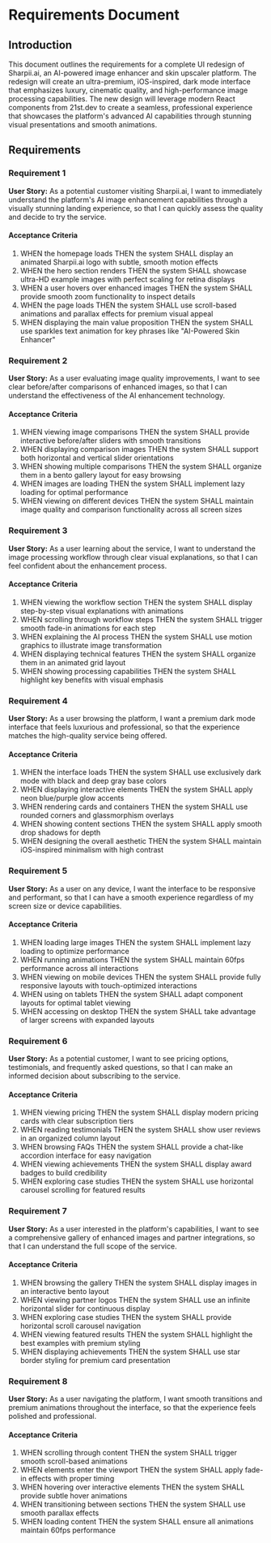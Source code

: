 # Requirements Document

## Introduction

This document outlines the requirements for a complete UI redesign of Sharpii.ai, an AI-powered image enhancer and skin upscaler platform. The redesign will create an ultra-premium, iOS-inspired, dark mode interface that emphasizes luxury, cinematic quality, and high-performance image processing capabilities. The new design will leverage modern React components from 21st.dev to create a seamless, professional experience that showcases the platform's advanced AI capabilities through stunning visual presentations and smooth animations.

## Requirements

### Requirement 1

**User Story:** As a potential customer visiting Sharpii.ai, I want to immediately understand the platform's AI image enhancement capabilities through a visually stunning landing experience, so that I can quickly assess the quality and decide to try the service.

#### Acceptance Criteria

1. WHEN the homepage loads THEN the system SHALL display an animated Sharpii.ai logo with subtle, smooth motion effects
2. WHEN the hero section renders THEN the system SHALL showcase ultra-HD example images with perfect scaling for retina displays
3. WHEN a user hovers over enhanced images THEN the system SHALL provide smooth zoom functionality to inspect details
4. WHEN the page loads THEN the system SHALL use scroll-based animations and parallax effects for premium visual appeal
5. WHEN displaying the main value proposition THEN the system SHALL use sparkles text animation for key phrases like "AI-Powered Skin Enhancer"

### Requirement 2

**User Story:** As a user evaluating image quality improvements, I want to see clear before/after comparisons of enhanced images, so that I can understand the effectiveness of the AI enhancement technology.

#### Acceptance Criteria

1. WHEN viewing image comparisons THEN the system SHALL provide interactive before/after sliders with smooth transitions
2. WHEN displaying comparison images THEN the system SHALL support both horizontal and vertical slider orientations
3. WHEN showing multiple comparisons THEN the system SHALL organize them in a bento gallery layout for easy browsing
4. WHEN images are loading THEN the system SHALL implement lazy loading for optimal performance
5. WHEN viewing on different devices THEN the system SHALL maintain image quality and comparison functionality across all screen sizes

### Requirement 3

**User Story:** As a user learning about the service, I want to understand the image processing workflow through clear visual explanations, so that I can feel confident about the enhancement process.

#### Acceptance Criteria

1. WHEN viewing the workflow section THEN the system SHALL display step-by-step visual explanations with animations
2. WHEN scrolling through workflow steps THEN the system SHALL trigger smooth fade-in animations for each step
3. WHEN explaining the AI process THEN the system SHALL use motion graphics to illustrate image transformation
4. WHEN displaying technical features THEN the system SHALL organize them in an animated grid layout
5. WHEN showing processing capabilities THEN the system SHALL highlight key benefits with visual emphasis

### Requirement 4

**User Story:** As a user browsing the platform, I want a premium dark mode interface that feels luxurious and professional, so that the experience matches the high-quality service being offered.

#### Acceptance Criteria

1. WHEN the interface loads THEN the system SHALL use exclusively dark mode with black and deep gray base colors
2. WHEN displaying interactive elements THEN the system SHALL apply neon blue/purple glow accents
3. WHEN rendering cards and containers THEN the system SHALL use rounded corners and glassmorphism overlays
4. WHEN showing content sections THEN the system SHALL apply smooth drop shadows for depth
5. WHEN designing the overall aesthetic THEN the system SHALL maintain iOS-inspired minimalism with high contrast

### Requirement 5

**User Story:** As a user on any device, I want the interface to be responsive and performant, so that I can have a smooth experience regardless of my screen size or device capabilities.

#### Acceptance Criteria

1. WHEN loading large images THEN the system SHALL implement lazy loading to optimize performance
2. WHEN running animations THEN the system SHALL maintain 60fps performance across all interactions
3. WHEN viewing on mobile devices THEN the system SHALL provide fully responsive layouts with touch-optimized interactions
4. WHEN using on tablets THEN the system SHALL adapt component layouts for optimal tablet viewing
5. WHEN accessing on desktop THEN the system SHALL take advantage of larger screens with expanded layouts

### Requirement 6

**User Story:** As a potential customer, I want to see pricing options, testimonials, and frequently asked questions, so that I can make an informed decision about subscribing to the service.

#### Acceptance Criteria

1. WHEN viewing pricing THEN the system SHALL display modern pricing cards with clear subscription tiers
2. WHEN reading testimonials THEN the system SHALL show user reviews in an organized column layout
3. WHEN browsing FAQs THEN the system SHALL provide a chat-like accordion interface for easy navigation
4. WHEN viewing achievements THEN the system SHALL display award badges to build credibility
5. WHEN exploring case studies THEN the system SHALL use horizontal carousel scrolling for featured results

### Requirement 7

**User Story:** As a user interested in the platform's capabilities, I want to see a comprehensive gallery of enhanced images and partner integrations, so that I can understand the full scope of the service.

#### Acceptance Criteria

1. WHEN browsing the gallery THEN the system SHALL display images in an interactive bento layout
2. WHEN viewing partner logos THEN the system SHALL use an infinite horizontal slider for continuous display
3. WHEN exploring case studies THEN the system SHALL provide horizontal scroll carousel navigation
4. WHEN viewing featured results THEN the system SHALL highlight the best examples with premium styling
5. WHEN displaying achievements THEN the system SHALL use star border styling for premium card presentation

### Requirement 8

**User Story:** As a user navigating the platform, I want smooth transitions and premium animations throughout the interface, so that the experience feels polished and professional.

#### Acceptance Criteria

1. WHEN scrolling through content THEN the system SHALL trigger smooth scroll-based animations
2. WHEN elements enter the viewport THEN the system SHALL apply fade-in effects with proper timing
3. WHEN hovering over interactive elements THEN the system SHALL provide subtle hover animations
4. WHEN transitioning between sections THEN the system SHALL use smooth parallax effects
5. WHEN loading content THEN the system SHALL ensure all animations maintain 60fps performance